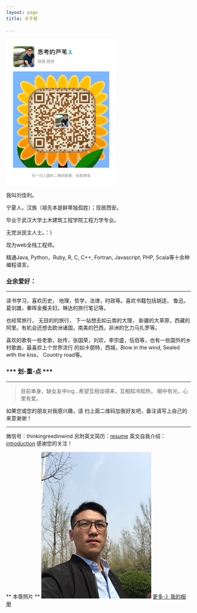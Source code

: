 ```yaml
---
layout: page
title: 关于我

---
```


<img class='img-gallary' src="/img/me/weixin_mingpian.JPG" />


我叫刘佳利。

宁夏人，汉族（祖先本是鲜卑独孤姓）；现居西安。

毕业于武汉大学土木建筑工程学院工程力学专业。

无党派民主人士。：）

现为web全栈工程师。

精通Java, Python，Ruby, R, C, C++, Fortran, Javascript,
PHP, Scala等十余种编程语言。

### 业余爱好： 
---------------
读书学习，喜欢历史， 地理，哲学，法律，时政等。喜欢书籍包括胡适，
鲁迅，葛剑雄，秦晖金雁夫妇，琳达的旅行笔记等。

也经常旅行， 无目的的旅行， 下一站想去如云南的大理， 
新疆的大草原，西藏的阿里。有机会还想去欧洲诸国，南美的巴西，非洲的乞力马扎罗等。

喜欢的歌有一些老歌，赵传，张国荣，刘欢，李宗盛，伍佰等，也有一些国外的乡村歌曲，最喜欢上个世界流行
的如卡朋特，西城，Blow in the wind, Sealed with the kiss， Country road等。

### ***  划-重-点  ***  
------------
>  目前单身，缺女友中ing...希望互相谈得来，互相知冷知热，
眼中有光，心里有爱。 

如果您或您的朋友对我感兴趣，请
扫上面二维码加我好友吧，备注请写上自己的来意谢谢！


---------
微信号：thinkingreedinwind
另附英文简历：[resume](/2018/12/20/resume.html)
英文自我介绍：[introduction](/2018/12/20/english-self-introduction.html)
感谢您的关注！

<style type="text/css">
	.img-gallary{
		width:300px;
	}

</style>

** 本尊照片 **
<img class='img-gallary' src="/img/me/me.jpeg" />
[更多-》我的相册](/album.html)





 